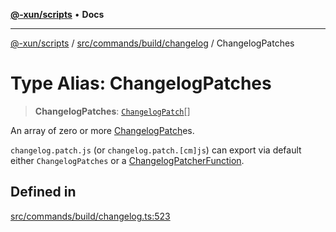 [**@-xun/scripts**](../../../../../README.md) • **Docs**

***

[@-xun/scripts](../../../../../README.md) / [src/commands/build/changelog](../README.md) / ChangelogPatches

# Type Alias: ChangelogPatches

> **ChangelogPatches**: [`ChangelogPatch`](ChangelogPatch.md)[]

An array of zero or more [ChangelogPatch](ChangelogPatch.md)es.

`changelog.patch.js` (or `changelog.patch.[cm]js`) can export via default
either `ChangelogPatches` or a [ChangelogPatcherFunction](ChangelogPatcherFunction.md).

## Defined in

[src/commands/build/changelog.ts:523](https://github.com/Xunnamius/xscripts/blob/5eb9deff748ee6e4af3c57a16f6370d16bb97bfb/src/commands/build/changelog.ts#L523)
